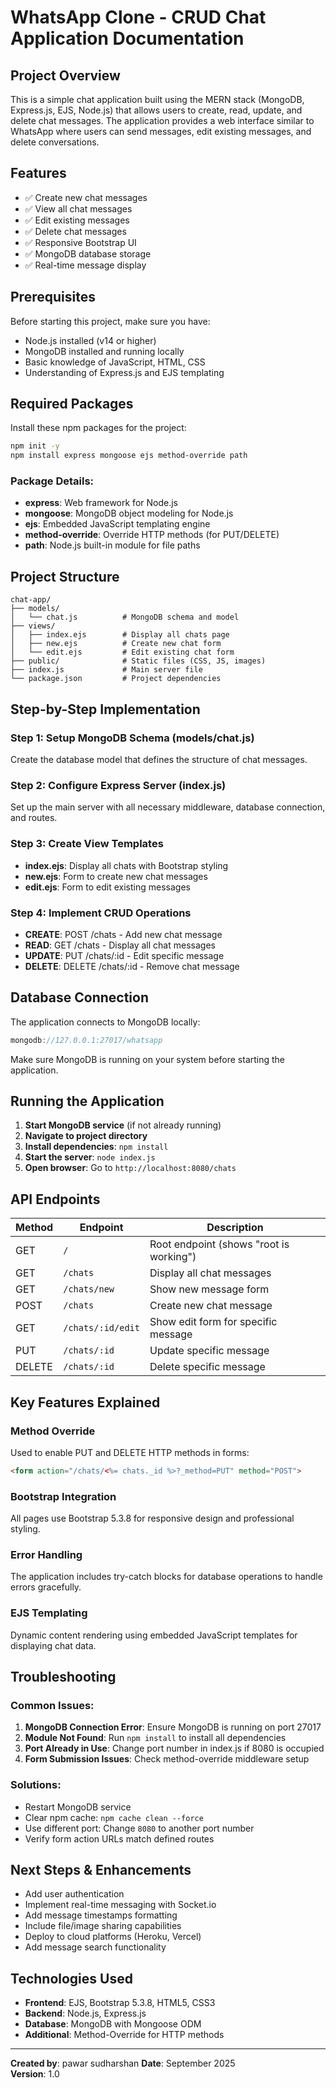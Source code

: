 # WhatsApp Clone - CRUD Chat Application Documentation

## Project Overview
This is a simple chat application built using the MERN stack (MongoDB, Express.js, EJS, Node.js) that allows users to create, read, update, and delete chat messages. The application provides a web interface similar to WhatsApp where users can send messages, edit existing messages, and delete conversations.

## Features
- ✅ Create new chat messages
- ✅ View all chat messages
- ✅ Edit existing messages
- ✅ Delete chat messages
- ✅ Responsive Bootstrap UI
- ✅ MongoDB database storage
- ✅ Real-time message display

## Prerequisites
Before starting this project, make sure you have:
- Node.js installed (v14 or higher)
- MongoDB installed and running locally
- Basic knowledge of JavaScript, HTML, CSS
- Understanding of Express.js and EJS templating

## Required Packages
Install these npm packages for the project:

```bash
npm init -y
npm install express mongoose ejs method-override path
```

### Package Details:
- **express**: Web framework for Node.js
- **mongoose**: MongoDB object modeling for Node.js  
- **ejs**: Embedded JavaScript templating engine
- **method-override**: Override HTTP methods (for PUT/DELETE)
- **path**: Node.js built-in module for file paths

## Project Structure
```
chat-app/
├── models/
│   └── chat.js          # MongoDB schema and model
├── views/
│   ├── index.ejs        # Display all chats page
│   ├── new.ejs          # Create new chat form
│   └── edit.ejs         # Edit existing chat form
├── public/              # Static files (CSS, JS, images)
├── index.js             # Main server file
└── package.json         # Project dependencies
```

## Step-by-Step Implementation

### Step 1: Setup MongoDB Schema (models/chat.js)
Create the database model that defines the structure of chat messages.

### Step 2: Configure Express Server (index.js)
Set up the main server with all necessary middleware, database connection, and routes.

### Step 3: Create View Templates
- **index.ejs**: Display all chats with Bootstrap styling
- **new.ejs**: Form to create new chat messages
- **edit.ejs**: Form to edit existing messages

### Step 4: Implement CRUD Operations
- **CREATE**: POST /chats - Add new chat message
- **READ**: GET /chats - Display all chat messages  
- **UPDATE**: PUT /chats/:id - Edit specific message
- **DELETE**: DELETE /chats/:id - Remove chat message

## Database Connection
The application connects to MongoDB locally:
```javascript
mongodb://127.0.0.1:27017/whatsapp
```

Make sure MongoDB is running on your system before starting the application.

## Running the Application

1. **Start MongoDB service** (if not already running)
2. **Navigate to project directory**
3. **Install dependencies**: `npm install`
4. **Start the server**: `node index.js`
5. **Open browser**: Go to `http://localhost:8080/chats`

## API Endpoints

| Method | Endpoint | Description |
|--------|----------|-------------|
| GET | `/` | Root endpoint (shows "root is working") |
| GET | `/chats` | Display all chat messages |
| GET | `/chats/new` | Show new message form |
| POST | `/chats` | Create new chat message |
| GET | `/chats/:id/edit` | Show edit form for specific message |
| PUT | `/chats/:id` | Update specific message |
| DELETE | `/chats/:id` | Delete specific message |

## Key Features Explained

### Method Override
Used to enable PUT and DELETE HTTP methods in forms:
```html
<form action="/chats/<%= chats._id %>?_method=PUT" method="POST">
```

### Bootstrap Integration
All pages use Bootstrap 5.3.8 for responsive design and professional styling.

### Error Handling
The application includes try-catch blocks for database operations to handle errors gracefully.

### EJS Templating
Dynamic content rendering using embedded JavaScript templates for displaying chat data.

## Troubleshooting

### Common Issues:
1. **MongoDB Connection Error**: Ensure MongoDB is running on port 27017
2. **Module Not Found**: Run `npm install` to install all dependencies
3. **Port Already in Use**: Change port number in index.js if 8080 is occupied
4. **Form Submission Issues**: Check method-override middleware setup

### Solutions:
- Restart MongoDB service
- Clear npm cache: `npm cache clean --force`
- Use different port: Change `8080` to another port number
- Verify form action URLs match defined routes

## Next Steps & Enhancements
- Add user authentication
- Implement real-time messaging with Socket.io
- Add message timestamps formatting
- Include file/image sharing capabilities
- Deploy to cloud platforms (Heroku, Vercel)
- Add message search functionality

## Technologies Used
- **Frontend**: EJS, Bootstrap 5.3.8, HTML5, CSS3
- **Backend**: Node.js, Express.js
- **Database**: MongoDB with Mongoose ODM
- **Additional**: Method-Override for HTTP methods

---

**Created by**: pawar sudharshan
**Date**: September 2025  
**Version**: 1.0
